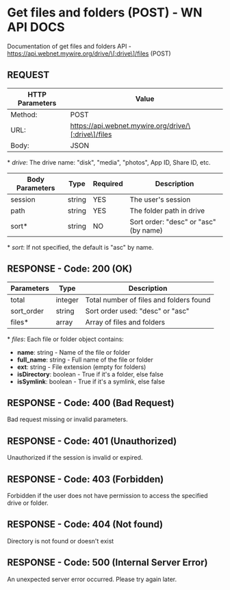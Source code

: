 # Get files and folders (POST) - WN API DOCS

Documentation of get files and folders API - https://api.webnet.mywire.org/drive/\[:drive\]/files (POST)

## REQUEST

| **HTTP Parameters**   | **Value**                                            |
|-----------------------|------------------------------------------------------|
| Method:           	| POST                                                 |
| URL:              	| https://api.webnet.mywire.org/drive/\[:drive\]/files |
| Body:             	| JSON                                                 |

\* _drive_: The drive name: "disk", "media", "photos", App ID, Share ID, etc.

| **Body Parameters**  | **Type**  | **Required** | **Description**                       |
|----------------------|-----------|--------------|---------------------------------------|
| session              | string    | YES          | The user's session                    |
| path                 | string    | YES          | The folder path in drive              |
| sort*                | string    | NO           | Sort order: "desc" or "asc" (by name) |

\* _sort_: If not specified, the default is "asc" by name.

## RESPONSE - Code: 200 (OK)

| **Parameters**  | **Type** | **Description**                         |
|-----------------|----------|-----------------------------------------|
| total           | integer  | Total number of files and folders found |
| sort_order      | string   | Sort order used: "desc" or "asc"        |
| files*          | array    | Array of files and folders              |

\* _files_: Each file or folder object contains:
  - **name**: string - Name of the file or folder
  - **full_name**: string - Full name of the file or folder
  - **ext**: string - File extension (empty for folders)
  - **isDirectory**: boolean - True if it's a folder, else false
  - **isSymlink**: boolean - True if it's a symlink, else false

## RESPONSE - Code: 400 (Bad Request)

Bad request missing or invalid parameters.

## RESPONSE - Code: 401 (Unauthorized)

Unauthorized if the session is invalid or expired.

## RESPONSE - Code: 403 (Forbidden)

Forbidden if the user does not have permission to access the specified drive or folder.

## RESPONSE - Code: 404 (Not found)

Directory is not found or doesn't exist

## RESPONSE - Code: 500 (Internal Server Error)

An unexpected server error occurred. Please try again later.